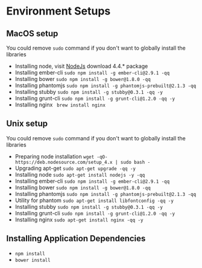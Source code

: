 Environment Setups
=============


## MacOS setup
You could remove `sudo` command if you don't want to globally install the libraries

* Installing node, visit [NodeJs](https://nodejs.org/en/) download 4.4.* package
* Installing ember-cli `sudo npm install -g ember-cli@2.9.1 -qq`
* Installing bower `sudo npm install -g bower@1.8.0 -qq`
* Installing phantomjs `sudo npm install -g phantomjs-prebuilt@2.1.3 -qq`
* Installing stubby `sudo npm install -g stubby@0.3.1 -qq -y`
* Installing grunt-cli `sudo npm install -g grunt-cli@1.2.0 -qq -y`
* Installing nginx ` brew install nginx`

## Unix setup
You could remove `sudo` command if you don't want to globally install the libraries

* Preparing node installation `wget -qO- https://deb.nodesource.com/setup_4.x | sudo bash -`
* Upgrading apt-get `sudo apt-get upgrade -qq -y`
* Installing node `sudo apt-get install nodejs -y -qq`
* Installing ember-cli `sudo npm install -g ember-cli@2.9.1 -qq`
* Installing bower `sudo npm install -g bower@1.8.0 -qq`
* Installing phantomjs `sudo npm install -g phantomjs-prebuilt@2.1.3 -qq`
* Utility for phantom `sudo apt-get install libfontconfig -qq -y`
* Installing stubby `sudo npm install -g stubby@0.3.1 -qq -y`
* Installing grunt-cli `sudo npm install -g grunt-cli@1.2.0 -qq -y`
* Installing nginx `sudo apt-get install nginx -qq -y`

## Installing Application Dependencies
* `npm install`
* `bower install`
